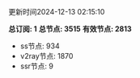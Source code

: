 更新时间2024-12-13 02:15:10

**总订阅: 1**
**总节点: 3515**
**有效节点: 2813**
- ss节点: 934
- v2ray节点: 1870
- ssr节点: 9
